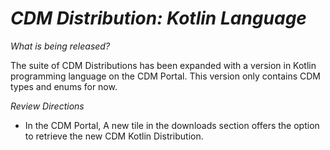 # *CDM Distribution: Kotlin Language*

_What is being released?_

The suite of CDM Distributions has been expanded with a version in Kotlin programming language on the CDM Portal. This version only contains CDM types and enums for now.

_Review Directions_

- In the CDM Portal, A new tile in the downloads section offers the option to retrieve the new CDM Kotlin Distribution.
